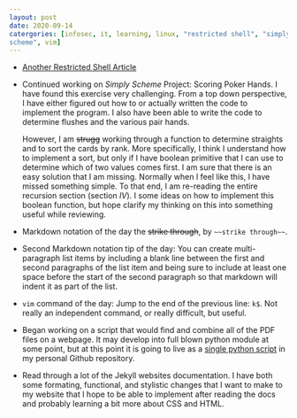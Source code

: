 ```yaml
---
layout: post
date: 2020-09-14
catergories: [infosec, it, learning, linux, "restricted shell", "simply
scheme", vim]
---
```


- [Another Restricted Shell Article](https://fireshellsecurity.team/restricted-linux-shell-escaping-techniques/)


- Continued working on *Simply Scheme* Project: Scoring Poker Hands.
  I have found this exercise very challenging. From a top down
perspective, I have either figured out how to or actually written the code
to implement the program. I also have been able to write the code to
determine flushes and the various pair hands. 

	However, I am ~~strugg~~ working through a function to determine
straights and to sort the cards by rank. More specifically, I think
I understand how to implement a sort, but only if I have boolean primitive
that I can use to determine which of two values comes first. I am sure
that there is an easy solution that I am missing. Normally when I feel
like this, I have missed something simple. To that end, I am re-reading
the entire recursion section (section *IV*). I some ideas on how to
implement this boolean function, but hope clarify my thinking on this into
something useful while reviewing. 

- Markdown notation of the day the ~~strike through~~, by `~~strike
  through~~`.

- Second Markdown notation tip of the day: You can create multi-paragraph
  list items by including a blank line between the first and second
paragraphs of the list item and being sure to include at least one space
before the start of the second paragraph so that markdown will indent it
as part of the list.

- `vim` command of the day: Jump to the end of the previous line: `k$`.
  Not really an independent command, or really difficult, but useful. 

- Began working on a script that would find and combine all of the PDF
  files on a webpage. It may develop into full blown python module at some
point, but at this point it is going to live as a [single python
script](https://github.com/Keegan-Evans/kevans/blob/master/confluence.py)
in my personal Github repository.

- Read through a lot of the Jekyll websites documentation. I have both
  some formating, functional, and stylistic changes that I want to make to
my website that I hope to be able to implement after reading the docs and
probably learning a bit more about CSS and HTML.
